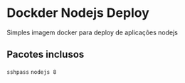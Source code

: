 # Dockder Nodejs Deploy

Simples imagem docker para deploy de aplicações nodejs

## Pacotes inclusos

`sshpass`
`nodejs 8`